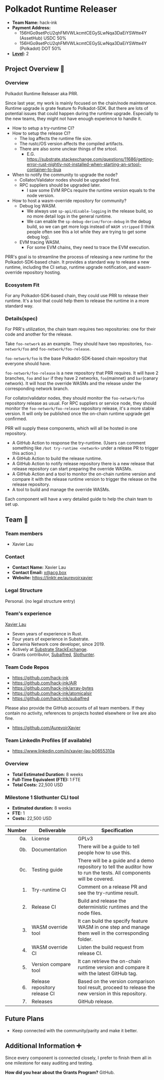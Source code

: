 # Polkadot Runtime Releaser

- **Team Name:** hack-ink
- **Payment Address:**
  - 156HGo9setPcU2qhFMVWLkcmtCEGySLwNqa3DaEiYSWtte4Y (AssetHub) USDC 50%
  - 156HGo9setPcU2qhFMVWLkcmtCEGySLwNqa3DaEiYSWtte4Y (Polkadot) DOT  50%
- **[Level](https://github.com/w3f/Grants-Program/tree/master#level_slider-levels):** 2

## Project Overview :page_facing_up:

### Overview

Polkadot Runtime Releaser aka PRR.

Since last year, my work is mainly focused on the chain/node maintenance.
Runtime upgrade is grate feature fo Polkadot-SDK.
But there are lots of potential issues that could happen during the runtime upgrade.
Especially to the new teams, they might not have enough experience to handle it.

- How to setup a try-runtime CI?
- How to setup the release CI?
  - The log affects the runtime file size.
  - The rustc/OS version affects the compiled artifacts.
  - There are also some unclear things of the srtool.
    - E.G. https://substrate.stackexchange.com/questions/11686/getting-error-rust-nightly-not-installed-when-starting-an-srtool-container-to-bu​a
- When to notify the community to upgrade the node?
  - Collator/Validator nodes should be upgraded first.
  - RPC suppliers should be upgraded later.
    - I saw some EVM RPCs require the runtime version equals to the node version.
- How to host a wasm-override repository for community?
  - Debug log WASM.
    - We always use `sp-api/disable-logging` in the release build, so no more detail logs in the general runtime.
    - We can enable the `sp-debug-derive/force-debug` in the debug build, so we can get more logs instead of `WASM stripped` (I think people often see this a lot while they are trying to get some debug log).
  - EVM tracing WASM.
    - For some EVM chains, they need to trace the EVM execution.

PRR's goal is to streamline the process of releasing a new runtime for the Polkadot-SDK-based chain. It provides a standard way to release a new runtime, including the CI setup, runtime upgrade notification, and wasm-override repository hosting.

### Ecosystem Fit

For any Polkadot-SDK-based chain, they could use PRR to release their runtime. It's a tool that could help them to release the runtime in a more standard way.

### Details(spec)

For PRR's utilization, the chain team requires two repositories: one for their code and another for the release.

Take `foo-network` as an example.
They should have two repositories, `foo-network/foo` and `foo-network/foo-release`.

`foo-network/foo` is the base Polkadot-SDK-based chain repository that everyone should have.

`foo-network/foo-release` is a new repository that PRR requires.
It will have 2 branches, `foo` and `bar` if they have 2 networks, `foo`(mainnet) and `bar`(canary network).
It will host the override WASMs and the release under the corresponding network branch.

For collator/validator nodes, they should monitor the `foo-network/foo` repository release as usual.
For RPC suppliers or service node, they should monitor the `foo-network/foo-release` repository release, it's a more stable version. It will only be published once the on-chain runtime upgrade get confirmed.

PRR will supply these components, which will all be hosted in one repository.
- A GitHub Action to response the try-runtime. (Users can comment something like `/bot try-runtime <network>` under a release PR to trigger this action.)
- A GitHub Action to build the release runtime.
- A GitHub Action to notify release repository there is a new release that release repository can start preparing the override WASMs.
- A GitHub Action and a tool to monitor the on-chain runtime version and compare it with the release runtime version to trigger the release on the release repository.
- A tool to build and manage the override WASMs.

Each component will have a very detailed guide to help the chain team to set up.

## Team :busts_in_silhouette:

### Team members

- Xavier Lau

### Contact

- **Contact Name:** Xavier Lau
- **Contact Email:** x@acg.box
- **Website:** https://linktr.ee/aurevoirxavier

### Legal Structure

Personal. (no legal structure entry)

### Team's experience

[Xavier Lau](https://github.com/AurevoirXavier)

- Seven years of experience in Rust.
- Four years of experience in Substrate.
- Darwinia Network core developer, since 2019.
- Actively at [Substrate StackExchange](https://substrate.stackexchange.com/users/251/aurevoirxavier).
- Grants contributor, [Subalfred](https://github.com/hack-ink/subalfred), [Slothunter](https://github.com/hack-ink/slothunter).

### Team Code Repos

- https://github.com/hack-ink
- https://github.com/hack-ink/AiR
- https://github.com/hack-ink/array-bytes
- https://github.com/hack-ink/atomicalsir
- https://github.com/hack-ink/subalfred

Please also provide the GitHub accounts of all team members.
If they contain no activity, references to projects hosted elsewhere or live are also fine.

- https://github.com/AurevoirXavier

### Team LinkedIn Profiles (if available)

- https://www.linkedin.com/in/xavier-lau-b0655310a

### Overview

- **Total Estimated Duration:** 8 weeks
- **Full-Time Equivalent (FTE):**  1 FTE
- **Total Costs:** 22,500 USD

### Milestone 1 Slothunter CLI tool

- **Estimated duration:** 8 weeks
- **FTE:**  1
- **Costs:** 22,500 USD

| Number | Deliverable                   | Specification                                                                                                         |
| -----: | ----------------------------- | --------------------------------------------------------------------------------------------------------------------- |
|    0a. | License                       | GPLv3                                                                                                                 |
|    0b. | Documentation                 | There will be a guide to tell people how to use this.                                                                 |
|    0c. | Testing guide                 | There will be a guide and a demo repository to tell the auditor how to run the tests. All components will be covered. |
|     1. | Try-runtime CI                | Comment on a release PR and see the try-runtime result.                                                               |
|     2. | Release CI                    | Build and release the deterministic runtimes and the node files.                                                      |
|     3. | WASM override tool            | It can build the specify feature WASM in one step and manage them well in the corresponding folder.                   |
|     4. | WASM override CI              | Listen the build request from release CI.                                                                             |
|     5. | Version compare tool          | It can retrieve the on-chain runtime version and compare it with the latest GitHub tag.                               |
|     6. | Release repository release CI | Based on the version comparison tool result, proceed to release the new version in this repository.                   |
|     7. | Releases                      | GitHub release.                                                                                                       |

## Future Plans

- Keep connected with the community/parity and make it better.

## Additional Information :heavy_plus_sign:

Since every component is connected closely, I prefer to finish them all in one milestone for easy auditing and testing.

**How did you hear about the Grants Program?** GitHub.
